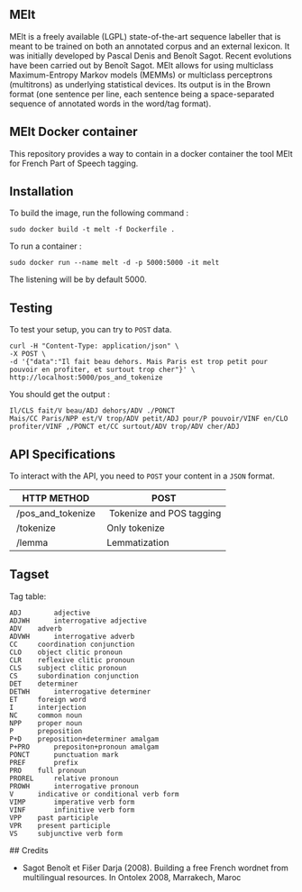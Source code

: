 ## MElt

MElt is a freely available (LGPL) state-of-the-art sequence labeller that is meant to be trained on both an annotated corpus and an external lexicon. It was initially developed by Pascal Denis and Benoît Sagot. Recent evolutions have been carried out by Benoît Sagot. MElt allows for using multiclass Maximum-Entropy Markov models (MEMMs) or multiclass perceptrons (multitrons) as underlying statistical devices. Its output is in the Brown format (one sentence per line, each sentence being a space-separated sequence of annotated words in the word/tag format).

## MElt Docker container

This repository provides a way to contain in a docker container the tool MElt for French Part of Speech tagging.

## Installation

To build the image, run the following command :

``` 
sudo docker build -t melt -f Dockerfile .
```

To run a container :

```
sudo docker run --name melt -d -p 5000:5000 -it melt
```

The listening will be by default 5000.

## Testing

To test your setup, you can try to `POST` data.
```
curl -H "Content-Type: application/json" \
-X POST \
-d '{"data":"Il fait beau dehors. Mais Paris est trop petit pour pouvoir en profiter, et surtout trop cher"}' \
http://localhost:5000/pos_and_tokenize
```

You should get the output :

```
Il/CLS fait/V beau/ADJ dehors/ADV ./PONCT
Mais/CC Paris/NPP est/V trop/ADV petit/ADJ pour/P pouvoir/VINF en/CLO profiter/VINF ,/PONCT et/CC surtout/ADV trop/ADV cher/ADJ
```

## API Specifications

To interact with the API, you need to `POST` your content in a `JSON` format.

| HTTP METHOD | POST |
| ------------| ---- |
| /pos_and_tokenize | Tokenize and POS tagging |
| /tokenize | Only tokenize |
| /lemma | Lemmatization |

## Tagset

Tag table:

```
ADJ 	   adjective
ADJWH	   interrogative adjective
ADV	   adverb
ADVWH	   interrogative adverb
CC	   coordination conjunction
CLO	   object clitic pronoun
CLR	   reflexive clitic pronoun
CLS	   subject clitic pronoun
CS	   subordination conjunction
DET	   determiner
DETWH	   interrogative determiner
ET	   foreign word
I	   interjection
NC	   common noun
NPP	   proper noun
P	   preposition
P+D	   preposition+determiner amalgam
P+PRO	   prepositon+pronoun amalgam
PONCT	   punctuation mark
PREF	   prefix
PRO	   full pronoun
PROREL	   relative pronoun
PROWH	   interrogative pronoun
V	   indicative or conditional verb form
VIMP	   imperative verb form
VINF	   infinitive verb form
VPP	   past participle
VPR	   present participle
VS	   subjunctive verb form
```

## Credits
- Sagot Benoît et Fišer Darja (2008). Building a free French wordnet from multilingual resources. In Ontolex 2008, Marrakech, Maroc
